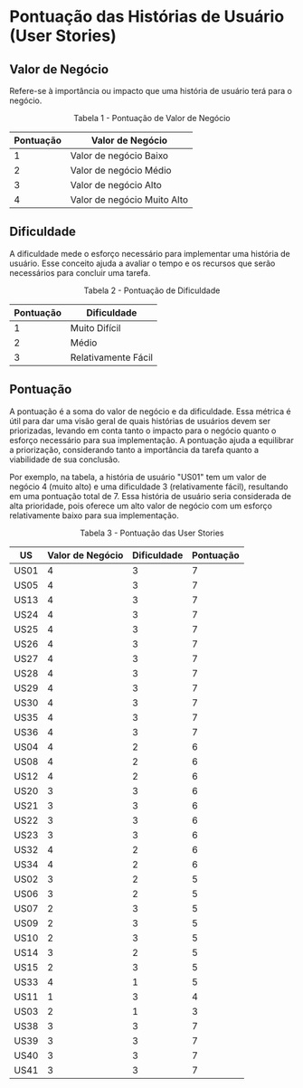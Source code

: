 # Pontuação das Histórias de Usuário (User Stories)


## Valor de Negócio

Refere-se à importância ou impacto que uma história de usuário terá para o negócio.

<center>

Tabela 1 - Pontuação de Valor de Negócio


| Pontuação |             Valor de Negócio              |
|--|--                         |
|1 |Valor de negócio Baixo     |
|2 |Valor de negócio Médio     |
|3 |Valor de negócio Alto      |
|4 |Valor de negócio Muito Alto|

</center>


## Dificuldade

A dificuldade mede o esforço necessário para implementar uma história de usuário. Esse conceito ajuda a avaliar o tempo e os recursos que serão necessários para concluir uma tarefa.

<center>

Tabela 2 - Pontuação de Dificuldade

| Pontuação  |           Dificuldade         |
|--|--                  |
|1 |Muito Difícil       |
|2 |Médio               |
|3 |Relativamente Fácil |

</center>


## Pontuação

A pontuação é a soma do valor de negócio e da dificuldade. Essa métrica é útil para dar uma visão geral de quais histórias de usuários devem ser priorizadas, levando em conta tanto o impacto para o negócio quanto o esforço necessário para sua implementação. A pontuação ajuda a equilibrar a priorização, considerando tanto a importância da tarefa quanto a viabilidade de sua conclusão.

Por exemplo, na tabela, a história de usuário "US01" tem um valor de negócio 4 (muito alto) e uma dificuldade 3 (relativamente fácil), resultando em uma pontuação total de 7. Essa história de usuário seria considerada de alta prioridade, pois oferece um alto valor de negócio com um esforço relativamente baixo para sua implementação.

<center>

Tabela 3 - Pontuação das User Stories


|  US   | Valor de Negócio | Dificuldade | Pontuação |
|-    |-                 |-            |-          |
|US01 | 4                | 3           | 7         |
|US05 | 4                | 3           | 7         |
|US13 | 4                | 3           | 7         |
|US24 | 4                | 3           | 7         |
|US25 | 4                | 3           | 7         |
|US26 | 4                | 3           | 7         |
|US27 | 4                | 3           | 7         |
|US28 | 4                | 3           | 7         |
|US29 | 4                | 3           | 7         |
|US30 | 4                | 3           | 7         |
|US35 | 4                | 3           | 7         |
|US36 | 4                | 3           | 7         |
|US04 | 4                | 2           | 6         |
|US08 | 4                | 2           | 6         |
|US12 | 4                | 2           | 6         |
|US20 | 3                | 3           | 6         |
|US21 | 3                | 3           | 6         |
|US22 | 3                | 3           | 6         |
|US23 | 3                | 3           | 6         |
|US32 | 4                | 2           | 6         |
|US34 | 4                | 2           | 6         |
|US02 | 3                | 2           | 5         |
|US06 | 3                | 2           | 5         |
|US07 | 2                | 3           | 5         |
|US09 | 2                | 3           | 5         |
|US10 | 2                | 3           | 5         |
|US14 | 3                | 2           | 5         |
|US15 | 2                | 3           | 5         |
|US33 | 4                | 1           | 5         |
|US11 | 1                | 3           | 4         |
|US03 | 2                | 1           | 3         |
|US38 | 3                | 3           | 7         |
|US39 | 3                | 3           | 7         |
|US40 | 3                | 3           | 7         |
|US41 | 3                | 3           | 7        |

</center>
